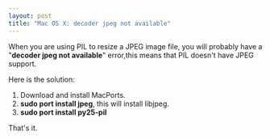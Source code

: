 ```yaml
---
layout: post
title: "Mac OS X: decoder jpeg not available"
---
```


When you are using PIL to resize a JPEG image file, you will probably have a "**decoder jpeg not available**" error,this means that PIL doesn't have JPEG support.

Here is the solution:

1. Download and install MacPorts.
2. **sudo port install jpeg**, this will install libjpeg.
3. **sudo port install py25-pil**

That's it.

